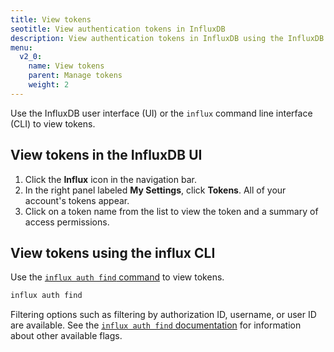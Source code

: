 ```yaml
---
title: View tokens
seotitle: View authentication tokens in InfluxDB
description: View authentication tokens in InfluxDB using the InfluxDB UI or the influx CLI.
menu:
  v2_0:
    name: View tokens
    parent: Manage tokens
    weight: 2
---
```


Use the InfluxDB user interface (UI) or the `influx` command line interface (CLI)
to view tokens.

## View tokens in the InfluxDB UI

1. Click the **Influx** icon in the navigation bar.
2. In the right panel labeled **My Settings**, click **Tokens**. All of your account's tokens appear.
3. Click on a token name from the list to view the token and a summary of access permissions.

## View tokens using the influx CLI

Use the [`influx auth find` command](/v2.0/reference/cli/influx/auth/find)
to view tokens.

```sh
influx auth find
```

Filtering options such as filtering by authorization ID, username, or user ID are available.
See the [`influx auth find` documentation](/v2.0/reference/cli/influx/auth/find)
for information about other available flags.
